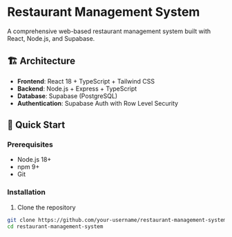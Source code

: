 # Restaurant Management System

A comprehensive web-based restaurant management system built with React, Node.js, and Supabase.

## 🏗️ Architecture

- **Frontend**: React 18 + TypeScript + Tailwind CSS
- **Backend**: Node.js + Express + TypeScript
- **Database**: Supabase (PostgreSQL)
- **Authentication**: Supabase Auth with Row Level Security

## 🚀 Quick Start

### Prerequisites
- Node.js 18+
- npm 9+
- Git

### Installation

1. Clone the repository
```bash
git clone https://github.com/your-username/restaurant-management-system.git
cd restaurant-management-system
